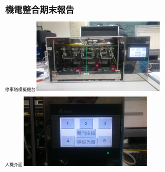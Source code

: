 # 機電整合期末報告

<font>停車塔模擬機台</font>
<img src="https://github.com/ap17884748/-/blob/master/DSC_0851.JPG" width="400"/>

<font>人機介面</font>
<img src="https://github.com/ap17884748/-/blob/master/DSC_0850.JPG" width="400"/>

